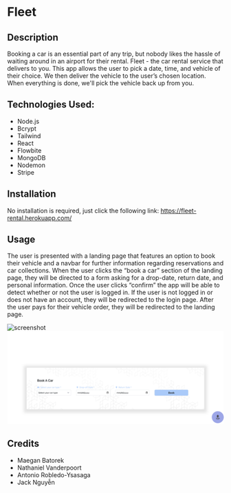 # Fleet

## Description

Booking a car is an essential part of any trip, but nobody likes the hassle of waiting around in an airport for their rental. Fleet - the car rental service that delivers to you. This app allows the user to pick a date, time, and vehicle of their choice. We then deliver the vehicle to the user’s chosen location. When everything is done, we'll pick the vehicle back up from you. 

## Technologies Used:

* Node.js
* Bcrypt
* Tailwind 
* React
* Flowbite
* MongoDB 
* Nodemon
* Stripe 

## Installation

No installation is required, just click the following link: https://fleet-rental.herokuapp.com/


## Usage

The user is presented with a landing page that features an option to book their vehicle and a navbar for further information regarding reservations and car collections. 
When the user clicks the “book a car” section of the landing page, they will be directed to a form asking for a drop-date, return date, and personal information. Once the user clicks “confirm” the app will be able to detect whether or not the user is logged in. If the user is not logged in or does not have an account, they will be redirected to the login page. 
After the user pays for their vehicle order, they will be redirected to the landing page. 

![screenshot](client/src/images/Car/home_page.png)
![screenshot](client/src/images/book_car.png)
## Credits

* Maegan Batorek
* Nathaniel Vanderpoort
* Antonio Robledo-Ysasaga 
* Jack Nguyễn 


